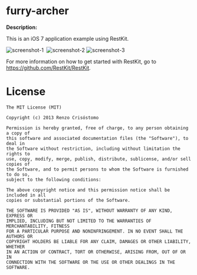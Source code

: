 furry-archer
============

__Description:__

This is an iOS 7 application example using RestKit.

![screenshot-1](https://dl.dropboxusercontent.com/u/99114459/ios7-screenshot-1.PNG)&nbsp;
![screenshot-2](https://dl.dropboxusercontent.com/u/99114459/ios7-screenshot-2.PNG)
![screenshot-3](https://dl.dropboxusercontent.com/u/99114459/ios7-screenshot-3.PNG)

For more information on how to get started with RestKit, go to https://github.com/RestKit/RestKit.

License
=======

    The MIT License (MIT)

    Copyright (c) 2013 Renzo Crisóstomo

    Permission is hereby granted, free of charge, to any person obtaining a copy of
    this software and associated documentation files (the "Software"), to deal in
    the Software without restriction, including without limitation the rights to
    use, copy, modify, merge, publish, distribute, sublicense, and/or sell copies of
    the Software, and to permit persons to whom the Software is furnished to do so,
    subject to the following conditions:

    The above copyright notice and this permission notice shall be included in all
    copies or substantial portions of the Software.

    THE SOFTWARE IS PROVIDED "AS IS", WITHOUT WARRANTY OF ANY KIND, EXPRESS OR
    IMPLIED, INCLUDING BUT NOT LIMITED TO THE WARRANTIES OF MERCHANTABILITY, FITNESS
    FOR A PARTICULAR PURPOSE AND NONINFRINGEMENT. IN NO EVENT SHALL THE AUTHORS OR
    COPYRIGHT HOLDERS BE LIABLE FOR ANY CLAIM, DAMAGES OR OTHER LIABILITY, WHETHER
    IN AN ACTION OF CONTRACT, TORT OR OTHERWISE, ARISING FROM, OUT OF OR IN
    CONNECTION WITH THE SOFTWARE OR THE USE OR OTHER DEALINGS IN THE SOFTWARE.


